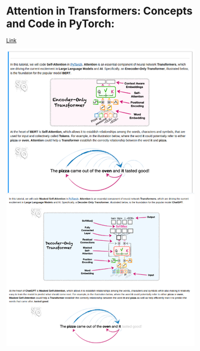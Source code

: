 # Attention in Transformers: Concepts and Code in PyTorch:

<a href="https://www.deeplearning.ai/short-courses/attention-in-transformers-concepts-and-code-in-pytorch/" target="_blank">Link</a>

<img src="Transformers&Attention_PyTorch_Self-Attention_StarmerxNgCourse.png" alt="Attention and self-attention">

<img src="Transformers&Attention_PyTorch_MaskedSelf-Attention_StarmerxNgCourse.png" alt="Masked self-attention">


